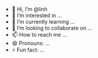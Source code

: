 - 👋 Hi, I’m @linh
- 👀 I’m interested in ...
- 🌱 I’m currently learning ...
- 💞️ I’m looking to collaborate on ...
- 📫 How to reach me ...
- 😄 Pronouns: ...
- ⚡ Fun fact: ...

<!---
linhnemn/linhnemn is a ✨ special ✨ repository because its `README.md` (this file) appears on your GitHub profile.
You can click the Preview link to take a look at your changes.
--->
